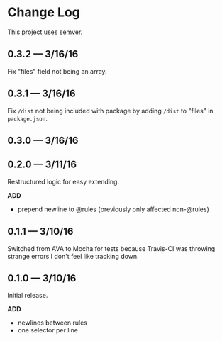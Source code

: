 # Change Log

This project uses [semver](http://semver.org/).

## 0.3.2 &mdash; 3/16/16

Fix "files" field not being an array.

## 0.3.1 &mdash; 3/16/16

Fix `/dist` not being included with package by adding `/dist` to "files" in `package.json`.

## 0.3.0 &mdash; 3/16/16

## 0.2.0 &mdash; 3/11/16

Restructured logic for easy extending.

**ADD**
- prepend newline to @rules (previously only affected non-@rules)

## 0.1.1 &mdash; 3/10/16

Switched from AVA to Mocha for tests because Travis-CI was throwing strange errors I don't feel like tracking down.

## 0.1.0 &mdash; 3/10/16

Initial release.

**ADD**
- newlines between rules
- one selector per line
